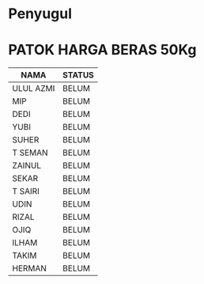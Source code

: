 # Penyugul
# PATOK HARGA BERAS 50Kg




| NAMA | STATUS|
| ----- | ----------- |
| ULUL AZMI | BELUM |
| MIP | BELUM |
| DEDI | BELUM |
| YUBI | BELUM |
| SUHER | BELUM |
| T SEMAN | BELUM |
| ZAINUL | BELUM |
| SEKAR | BELUM |
| T SAIRI | BELUM |
| UDIN | BELUM |
| RIZAL | BELUM |
| OJIQ | BELUM |
| ILHAM | BELUM |
| TAKIM | BELUM |
| HERMAN| BELUM |
